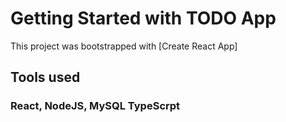 # Getting Started with TODO App

This project was bootstrapped with [Create React App]

## Tools used

### React, NodeJS, MySQL TypeScrpt
